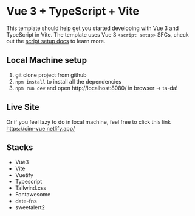 # Vue 3 + TypeScript + Vite

This template should help get you started developing with Vue 3 and TypeScript in Vite. The template uses Vue 3 `<script setup>` SFCs, check out the [script setup docs](https://v3.vuejs.org/api/sfc-script-setup.html#sfc-script-setup) to learn more.

## Local Machine setup
1. git clone project from github
2. `npm install` to install all the dependencies
3. `npm run dev` and open http://localhost:8080/ in browser -> ta-da!

## Live Site
Or if you feel lazy to do in local machine, feel free to click this link https://cim-vue.netlify.app/

## Stacks
- Vue3
- Vite
- Vuetify
- Typescript
- Tailwind.css
- Fontawesome
- date-fns
- sweetalert2
